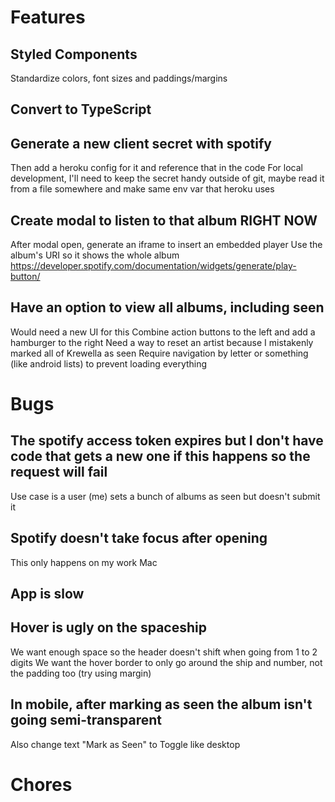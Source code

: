 # Features

## Styled Components
Standardize colors, font sizes and paddings/margins

## Convert to TypeScript

## Generate a new client secret with spotify
Then add a heroku config for it and reference that in the code
For local development, I'll need to keep the secret handy outside of git, maybe read it from a file somewhere and make same env var that heroku uses

## Create modal to listen to that album RIGHT NOW
After modal open, generate an iframe to insert an embedded player
Use the album's URI so it shows the whole album
https://developer.spotify.com/documentation/widgets/generate/play-button/

## Have an option to view all albums, including seen
Would need a new UI for this
Combine action buttons to the left and add a hamburger to the right
Need a way to reset an artist because I mistakenly marked all of Krewella as seen
Require navigation by letter or something (like android lists) to prevent loading everything

# Bugs

## The spotify access token expires but I don't have code that gets a new one if this happens so the request will fail
Use case is a user (me) sets a bunch of albums as seen but doesn't submit it

## Spotify doesn't take focus after opening
This only happens on my work Mac

## App is slow

## Hover is ugly on the spaceship
We want enough space so the header doesn't shift when going from 1 to 2 digits
We want the hover border to only go around the ship and number, not the padding too (try using margin)

## In mobile, after marking as seen the album isn't going semi-transparent
Also change text "Mark as Seen" to Toggle like desktop

# Chores
